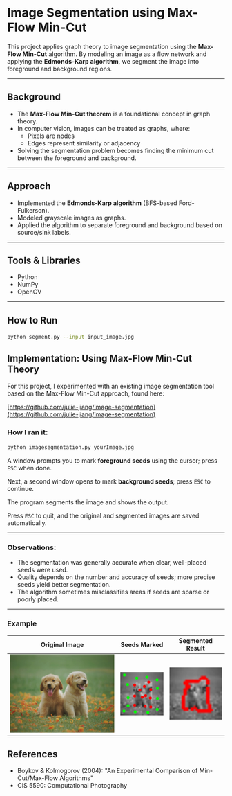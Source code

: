 # Image Segmentation using Max-Flow Min-Cut

This project applies graph theory to image segmentation using the **Max-Flow Min-Cut** algorithm. By modeling an image as a flow network and applying the **Edmonds-Karp algorithm**, we segment the image into foreground and background regions.

---

## Background

- The **Max-Flow Min-Cut theorem** is a foundational concept in graph theory.
- In computer vision, images can be treated as graphs, where:
  - Pixels are nodes
  - Edges represent similarity or adjacency
- Solving the segmentation problem becomes finding the minimum cut between the foreground and background.

---

## Approach

- Implemented the **Edmonds-Karp algorithm** (BFS-based Ford-Fulkerson).
- Modeled grayscale images as graphs.
- Applied the algorithm to separate foreground and background based on source/sink labels.

---

## Tools & Libraries

- Python
- NumPy
- OpenCV

---

## How to Run

```bash
python segment.py --input input_image.jpg
```


## Implementation: Using Max-Flow Min-Cut Theory

For this project, I experimented with an existing image segmentation tool based on the Max-Flow Min-Cut approach, found here:

[https://github.com/julie-jiang/image-segmentation](https://github.com/julie-jiang/image-segmentation)

### How I ran it:

```bash
python imagesegmentation.py yourImage.jpg
```
A window prompts you to mark **foreground seeds** using the cursor; press `ESC` when done.

Next, a second window opens to mark **background seeds**; press `ESC` to continue.

The program segments the image and shows the output.

Press `ESC` to quit, and the original and segmented images are saved automatically.

---

### Observations:

- The segmentation was generally accurate when clear, well-placed seeds were used.
- Quality depends on the number and accuracy of seeds; more precise seeds yield better segmentation.
- The algorithm sometimes misclassifies areas if seeds are sparse or poorly placed.

---

### Example

| Original Image   | Seeds Marked    | Segmented Result   |
|------------------|-----------------|--------------------|
| ![](images/original.jpg) | ![](images/seeds.jpg) | ![](images/segmented.jpg) |


## References

- Boykov & Kolmogorov (2004): "An Experimental Comparison of Min-Cut/Max-Flow Algorithms"
- CIS 5590: Computational Photography

